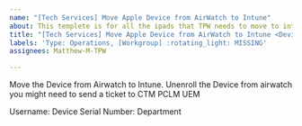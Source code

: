 ```yaml
---
name: "[Tech Services] Move Apple Device from AirWatch to Intune"
about: This templete is for all the ipads that TPW needs to move to intune
title: "[Tech Services] Move Apple Device from AirWatch to Intune <Device Name><Division> "
labels: 'Type: Operations, [Workgroup] :rotating_light: MISSING'
assignees: Matthew-M-TPW

---
```


Move the Device from Airwatch to Intune.
Unenroll the Device from airwatch you might need to send a ticket to CTM PCLM UEM

Username:
Device Serial Number:
Department
